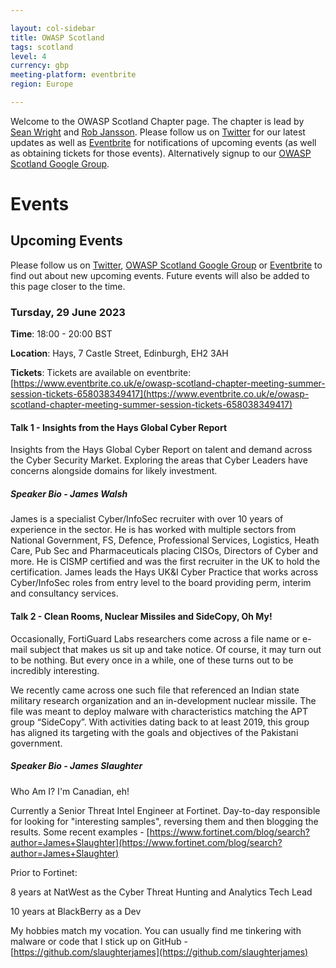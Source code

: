 ```yaml
---

layout: col-sidebar
title: OWASP Scotland
tags: scotland
level: 4
currency: gbp
meeting-platform: eventbrite
region: Europe

---
```


Welcome to the OWASP Scotland Chapter page. The chapter is lead by <a href="mailto:sean.wright@owasp.org">Sean Wright</a> and <a href="mailto:rob.jansson@owasp.org">Rob Jansson</a>. Please follow us on [Twitter](https://twitter.com/OWASPScotland) for our latest updates as well as [Eventbrite](https://www.eventbrite.co.uk/o/owasp-scotland-12914448732) for notifications of upcoming events (as well as obtaining tickets for those events). Alternatively signup to our [OWASP Scotland Google Group](https://groups.google.com/a/owasp.org/forum/#!forum/scotland-chapter).

# Events

## Upcoming Events
Please follow us on [Twitter](https://twitter.com/OWASPScotland), [OWASP Scotland Google Group](https://groups.google.com/a/owasp.org/forum/#!forum/scotland-chapter) or [Eventbrite](https://www.eventbrite.co.uk/o/owasp-scotland-12914448732) to find out about new upcoming events. Future events will also be added to this page closer to the time.

### Tursday, 29 June 2023
**Time**: 18:00 - 20:00 BST

**Location**:  Hays, 7 Castle Street, Edinburgh, EH2 3AH

**Tickets**: Tickets are available on eventbrite: [https://www.eventbrite.co.uk/e/owasp-scotland-chapter-meeting-summer-session-tickets-658038349417](https://www.eventbrite.co.uk/e/owasp-scotland-chapter-meeting-summer-session-tickets-658038349417)

#### Talk 1 - Insights from the Hays Global Cyber Report

Insights from the Hays Global Cyber Report on talent and demand across the Cyber Security Market. Exploring the areas that Cyber Leaders have concerns alongside domains for likely investment.

##### Speaker Bio -  James Walsh

James is a specialist Cyber/InfoSec recruiter with over 10 years of experience in the sector. He is has worked with multiple sectors from National Government, FS, Defence, Professional Services, Logistics, Heath Care, Pub Sec and Pharmaceuticals placing CISOs, Directors of Cyber and more. He is CISMP certified and was the first recruiter in the UK to hold the certification. James leads the Hays UK&I Cyber Practice that works across Cyber/InfoSec roles from entry level to the board providing perm, interim and consultancy services.

#### Talk 2 - Clean Rooms, Nuclear Missiles and SideCopy, Oh My!

Occasionally, FortiGuard Labs researchers come across a file name or e-mail subject that makes us sit up and take notice. Of course, it may turn out to be nothing. But every once in a while, one of these turns out to be incredibly interesting.

We recently came across one such file that referenced an Indian state military research organization and an in-development nuclear missile. The file was meant to deploy malware with characteristics matching the APT group “SideCopy”. With activities dating back to at least 2019, this group has aligned its targeting with the goals and objectives of the Pakistani government.

##### Speaker Bio - James Slaughter

Who Am I? I'm Canadian, eh!

Currently a Senior Threat Intel Engineer at Fortinet. Day-to-day responsible for looking for "interesting samples", reversing them and then blogging the results. Some recent examples - [https://www.fortinet.com/blog/search?author=James+Slaughter](https://www.fortinet.com/blog/search?author=James+Slaughter)

Prior to Fortinet:

8 years at NatWest as the Cyber Threat Hunting and Analytics Tech Lead

10 years at BlackBerry as a Dev

My hobbies match my vocation. You can usually find me tinkering with malware or code that I stick up on GitHub - [https://github.com/slaughterjames](https://github.com/slaughterjames)
